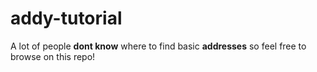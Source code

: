 # addy-tutorial

A lot of people **dont know** where to find basic **addresses** so feel free to browse on this repo!
